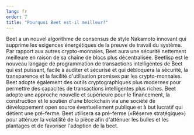 ```yaml
---
lang: fr
order: 7
title: "Pourquoi Beet est-il meilleur?"
---
```


Beet a un nouvel algorithme de consensus de style Nakamoto innovant qui supprime les exigences énergétiques de la preuve de travail du système. Par rapport aux autres crypto-monnaies, Beet aura une sécurité nettement meilleure en raison de sa chaîne de blocs plus décentralisée. Beetlisp est le nouveau langage de programmation de transactions intelligentes de Beet qui est puissant, facile à auditer et sécurisé et qui débloquera la sécurité, la transparence et la facilité d'utilisation promises par les crypto-monnaies. Beet adopte également des outils cryptographiques plus modernes pour permettre des capacités de transactions intelligentes plus riches. Beet adopte une approche nouvelle et supérieure pour le financement, la construction et le soutien d'une blockchain via une société de développement open source éventuellement publique et à but lucratif qui détient une pré-ferme. Beet utilisera sa pré-ferme («Réserve stratégique») pour atténuer la volatilité de la pièce afin d'atténuer les bulles et les plantages et de favoriser l'adoption de la beet.
